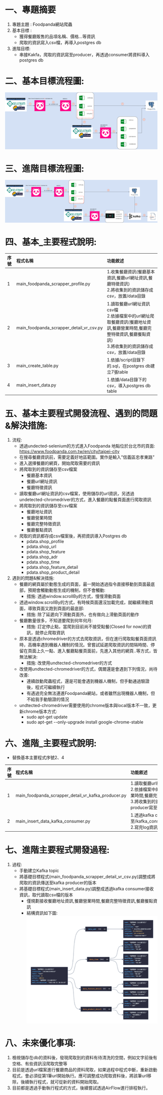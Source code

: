 # 一、專題摘要
1. 專題主題 : Foodpanda網站爬蟲
2. 基本目標 :
   *  獲得餐廳販售的品項名稱、價格…等資訊
   *  爬取的資訊寫入csv檔，再導入postgres db
3. 進階目標:
   * 串接Kakfa，爬取的資訊寫至producer，再透過consumer將資料導入postgres db
# 二、基本目標流程圖:
![link](upload_image/基本目標_流程圖.png)
# 三、進階目標流程圖:
![link](upload_image/進階目標_流程圖.png)
# 四、基本_主要程式說明:
序號|程式名稱|功能敘述
|:---|:----|:----|
1|main_foodpanda_scrapper_profile.py|1.收集餐廳資訊(餐廳基本資訊,餐廳url網址資訊,餐廳特徵資訊)<br>2.將收集到的資訊儲存成csv，放置/data目錄
2|main_foodpanda_scrapper_detail_vr_csv.py|1.讀取餐廳url網址資訊csv檔<br>2.依據檔案中的url網址爬取餐廳資訊(餐廳地址資訊,餐廳營業時間,餐廳完整特徵資訊,餐廳餐點資訊)<br>3.將收集到的資訊儲存成csv，放置/data目錄
3|main_create_table.py|1.依據/script目錄下的.sql，在postgres db建立7張table
4|main_insert_data.py|1.依據/data目錄下的csv，導入postgres db table
# 五、基本主要程式開發流程、遇到的問題&解決措施:
1. 流程:
   * 透過undected-selenium的方式進入Foodpanda 地點位於台北市的頁面: https://www.foodpanda.com.tw/en/city/taipei-city
   * 在搜尋餐廳資訊前，需要定義好地區範圍。實作是輸入”信義區忠孝東路”
   * 進入選擇餐廳的網頁，開始爬取需要的資訊
   * 將爬取到的資訊儲存至csv檔案
     - 餐廳基本資訊
     - 餐廳url網址資訊
     - 餐廳特徵資訊
   * 讀取餐廳url網址資訊的csv檔案，使用儲存的url資訊，另透過undetected-chromedriver的方式，進入餐廳的點餐頁面進行爬取資訊
   * 將爬取到的資訊儲存至csv檔案
     - 餐廳地址資訊
     - 餐廳營業時間
     - 餐廳完整特徵資訊
     - 餐廳餐點資訊
   * 爬取的資訊都存成csv檔案後，再把資訊導入Postgres db
     - pdata.shop_profile
     - pdata.shop_url
     - pdata.shop_feature
     - pdata.shop_adr
     - pdata.shop_time
     - pdata.shop_feature_detail
     - pdata.shop_product_detail
2. 遇到的問題&解決措施:
   * 餐廳的網頁屬於動態生成的頁面，最一開始透過指令直接移動到頁面最底部，預期會觸動動態生成的機制，但不會觸動:
     - 措施: 透過window.scrollBy的方式，慢慢滑動頁面
   * 透過window.scrollBy的方式，有時候頁面還沒加載完成，就繼續滑動頁面，導致頁面又跑到頁面的最底部:
     - 措施: 除了延遲向下滑動頁面外，也有做向上滑動頁面的動作
   * 餐廳數量很多，不知道要爬到何年何月:
     - 措施: 訂定停止點，當爬到目前尚不接受點餐(Closed for now)的資訊，就停止爬取資訊
   * 原本是透過chromedriver的方式去爬取資訊，但在進行爬取點餐頁面資訊時，高機率遇到機器人機制的情況。曾嘗試延遲爬取資訊的間隔時間、停留在頁面上久一點、進入餐廳點餐頁面前，先進入其他的網頁..等方式，皆無法解決:
     - 措施: 改使用undtected-chromedriver的方式
   * 改使用undtected-chromedriver的方式，偶爾還是會遇到下列情況，尚待改善:
     - 連續啟動爬蟲程式，還是可能會遇到機器人機制，但手動通過驗證後，程式可繼續執行
     - 有遇過完全無法連進Foodpanda網站，或者雖然出現機器人機制，但不給我手動驗證的情況
   * undtected-chromedriver需要使用的chrome版本與local版本不一致，更新chrome版本方式:
     - sudo apt-get update
     - sudo apt-get --only-upgrade install google-chrome-stable
# 六、進階_主要程式說明:
- 替換基本主要程式序號2、4

序號|程式名稱|功能敘述
|:---|:----|:----|
1|main_foodpanda_scrapper_detail_vr_kafka_producer.py|1.讀取餐廳url網址資訊csv檔<br>2.依據檔案中的url網址爬取餐廳資訊(餐廳地址資訊,餐廳營業時間,餐廳完整特徵資訊,餐廳餐點資訊)<br>3.將收集到的資訊儲存成json格式的資料，並透過kafka producer寫至topic: test中
2|main_insert_data_kafka_consumer.py|1.透過kafka consumer將接收到的資訊，寫至/kafka_consumer_data/consumer_log_yyyymmdd.json<br>2.寫完log資訊後，再將資訊導入postgres db table
# 七、進階主要程式開發過程:
1. 過程:
   * 手動建立Kafka topic
   * 將基礎目標程式(main_foodpanda_scrapper_detail_vr_csv.py)調整成將爬取的資訊傳送至kafka producer的版本
   * 將基礎目標程式(main_insert_data.py)調整成透過kafka consumer接收資訊，取代讀取csv檔的版本
     - 僅規劃接收餐廳地址資訊,餐廳營業時間,餐廳完整特徵資訊,餐廳餐點資訊
     - 結構資訊如下圖:
     ![link](upload_image/kafka_json.png)
# 八、未來優化事項:
1. 檢視儲存在db的資料後，發現爬取到的資料有待清洗的空間，例如文字前後有空格、有些資訊沒爬取完整等
2. 目前是透過url檔案進行餐廳商品的資料爬取，如果過程中程式中斷，重新啟動程式，會必須從第1筆url開始執行。應可調整成功爬取資料後，將該筆url移除，後續執行程式，就可從新的資料開始爬取。
3. 目前都是透過手動執行程式的方式，後續嘗試透過AirFlow進行排程執行。



 
